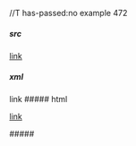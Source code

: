 //T has-passed:no
example 472
##### src
[link]("title")
##### xml
<?xml version="1.0" encoding="UTF-8"?>
<!DOCTYPE document SYSTEM "CommonMark.dtd">
<document xmlns="http://commonmark.org/xml/1.0">
  <paragraph>
    <link destination="&quot;title&quot;" title="">
      <text>link</text>
    </link>
  </paragraph>
</document>
##### html
<p><a href="%22title%22">link</a></p>
#####
